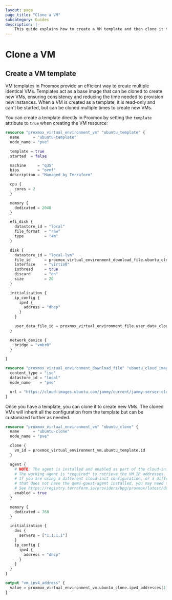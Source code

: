 ```yaml
---
layout: page
page_title: "Clone a VM"
subcategory: Guides
description: |-
    This guide explains how to create a VM template and then clone it to another VM.
---
```


# Clone a VM

## Create a VM template

VM templates in Proxmox provide an efficient way to create multiple identical VMs. Templates act as a base image that can be cloned to create new VMs, ensuring consistency and reducing the time needed to provision new instances. When a VM is created as a template, it is read-only and can't be started, but can be cloned multiple times to create new VMs.

You can create a template directly in Proxmox by setting the `template` attribute to `true` when creating the VM resource:

```terraform
resource "proxmox_virtual_environment_vm" "ubuntu_template" {
  name      = "ubuntu-template"
  node_name = "pve"

  template = true
  started  = false

  machine     = "q35"
  bios        = "ovmf"
  description = "Managed by Terraform"

  cpu {
    cores = 2
  }

  memory {
    dedicated = 2048
  }

  efi_disk {
    datastore_id = "local"
    file_format  = "raw"
    type         = "4m"
  }

  disk {
    datastore_id = "local-lvm"
    file_id      = proxmox_virtual_environment_download_file.ubuntu_cloud_image.id
    interface    = "virtio0"
    iothread     = true
    discard      = "on"
    size         = 20
  }

  initialization {
    ip_config {
      ipv4 {
        address = "dhcp"
      }
    }

    user_data_file_id = proxmox_virtual_environment_file.user_data_cloud_config.id
  }

  network_device {
    bridge = "vmbr0"
  }

}

resource "proxmox_virtual_environment_download_file" "ubuntu_cloud_image" {
  content_type = "iso"
  datastore_id = "local"
  node_name    = "pve"

  url = "https://cloud-images.ubuntu.com/jammy/current/jammy-server-cloudimg-amd64.img"
}
```

Once you have a template, you can clone it to create new VMs. The cloned VMs will inherit all the configuration from the template but can be customized further as needed.

```terraform
resource "proxmox_virtual_environment_vm" "ubuntu_clone" {
  name      = "ubuntu-clone"
  node_name = "pve"

  clone {
    vm_id = proxmox_virtual_environment_vm.ubuntu_template.id
  }

  agent {
    # NOTE: The agent is installed and enabled as part of the cloud-init configuration in the template VM, see cloud-config.tf
    # The working agent is *required* to retrieve the VM IP addresses.
    # If you are using a different cloud-init configuration, or a different clone source
    # that does not have the qemu-guest-agent installed, you may need to disable the `agent` below and remove the `vm_ipv4_address` output.
    # See https://registry.terraform.io/providers/bpg/proxmox/latest/docs/resources/virtual_environment_vm#qemu-guest-agent for more details.
    enabled = true
  }

  memory {
    dedicated = 768
  }

  initialization {
    dns {
      servers = ["1.1.1.1"]
    }
    ip_config {
      ipv4 {
        address = "dhcp"
      }
    }
  }
}

output "vm_ipv4_address" {
  value = proxmox_virtual_environment_vm.ubuntu_clone.ipv4_addresses[1][0]
}
```
